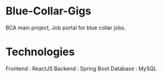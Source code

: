 # Blue-Collar-Gigs
BCA main project, Job portal for blue collar jobs.

# Technologies
Frontend : ReactJS
Backend : Spring Boot
Database : MySQL